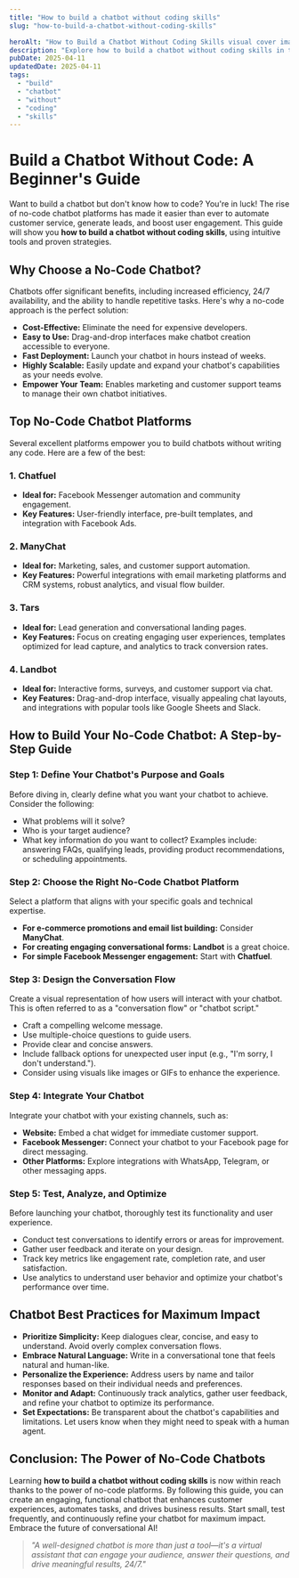 ```yaml
---
title: "How to build a chatbot without coding skills"
slug: "how-to-build-a-chatbot-without-coding-skills"

heroAlt: "How to Build a Chatbot Without Coding Skills visual cover image"
description: "Explore how to build a chatbot without coding skills in this detailed guide, offering insights, strategies, and practical tips to enhance your understanding and application of the topic."
pubDate: 2025-04-11
updatedDate: 2025-04-11
tags:
  - "build"
  - "chatbot"
  - "without"
  - "coding"
  - "skills"
---
```


# Build a Chatbot Without Code: A Beginner's Guide

Want to build a chatbot but don't know how to code? You're in luck! The rise of no-code chatbot platforms has made it easier than ever to automate customer service, generate leads, and boost user engagement. This guide will show you **how to build a chatbot without coding skills**, using intuitive tools and proven strategies.

## Why Choose a No-Code Chatbot?

Chatbots offer significant benefits, including increased efficiency, 24/7 availability, and the ability to handle repetitive tasks. Here's why a no-code approach is the perfect solution:

- **Cost-Effective:** Eliminate the need for expensive developers.
- **Easy to Use:** Drag-and-drop interfaces make chatbot creation accessible to everyone.
- **Fast Deployment:** Launch your chatbot in hours instead of weeks.
- **Highly Scalable:** Easily update and expand your chatbot's capabilities as your needs evolve.
- **Empower Your Team:** Enables marketing and customer support teams to manage their own chatbot initiatives.

## Top No-Code Chatbot Platforms

Several excellent platforms empower you to build chatbots without writing any code. Here are a few of the best:

### 1. Chatfuel

- **Ideal for:** Facebook Messenger automation and community engagement.
- **Key Features:** User-friendly interface, pre-built templates, and integration with Facebook Ads.

### 2. ManyChat

- **Ideal for:** Marketing, sales, and customer support automation.
- **Key Features:** Powerful integrations with email marketing platforms and CRM systems, robust analytics, and visual flow builder.

### 3. Tars

- **Ideal for:** Lead generation and conversational landing pages.
- **Key Features:** Focus on creating engaging user experiences, templates optimized for lead capture, and analytics to track conversion rates.

### 4. Landbot

- **Ideal for:** Interactive forms, surveys, and customer support via chat.
- **Key Features:** Drag-and-drop interface, visually appealing chat layouts, and integrations with popular tools like Google Sheets and Slack.

## How to Build Your No-Code Chatbot: A Step-by-Step Guide

### Step 1: Define Your Chatbot's Purpose and Goals

Before diving in, clearly define what you want your chatbot to achieve. Consider the following:

- What problems will it solve?
- Who is your target audience?
- What key information do you want to collect? Examples include: answering FAQs, qualifying leads, providing product recommendations, or scheduling appointments.

### Step 2: Choose the Right No-Code Chatbot Platform

Select a platform that aligns with your specific goals and technical expertise.

- **For e-commerce promotions and email list building:** Consider **ManyChat**.
- **For creating engaging conversational forms:** **Landbot** is a great choice.
- **For simple Facebook Messenger engagement:** Start with **Chatfuel**.

### Step 3: Design the Conversation Flow

Create a visual representation of how users will interact with your chatbot. This is often referred to as a "conversation flow" or "chatbot script."

- Craft a compelling welcome message.
- Use multiple-choice questions to guide users.
- Provide clear and concise answers.
- Include fallback options for unexpected user input (e.g., "I'm sorry, I don't understand.").
- Consider using visuals like images or GIFs to enhance the experience.

### Step 4: Integrate Your Chatbot

Integrate your chatbot with your existing channels, such as:

- **Website:** Embed a chat widget for immediate customer support.
- **Facebook Messenger:** Connect your chatbot to your Facebook page for direct messaging.
- **Other Platforms:** Explore integrations with WhatsApp, Telegram, or other messaging apps.

### Step 5: Test, Analyze, and Optimize

Before launching your chatbot, thoroughly test its functionality and user experience.

- Conduct test conversations to identify errors or areas for improvement.
- Gather user feedback and iterate on your design.
- Track key metrics like engagement rate, completion rate, and user satisfaction.
- Use analytics to understand user behavior and optimize your chatbot's performance over time.

## Chatbot Best Practices for Maximum Impact

- **Prioritize Simplicity:** Keep dialogues clear, concise, and easy to understand. Avoid overly complex conversation flows.
- **Embrace Natural Language:** Write in a conversational tone that feels natural and human-like.
- **Personalize the Experience:** Address users by name and tailor responses based on their individual needs and preferences.
- **Monitor and Adapt:** Continuously track analytics, gather user feedback, and refine your chatbot to optimize its performance.
- **Set Expectations:** Be transparent about the chatbot's capabilities and limitations. Let users know when they might need to speak with a human agent.

## Conclusion: The Power of No-Code Chatbots

Learning **how to build a chatbot without coding skills** is now within reach thanks to the power of no-code platforms. By following this guide, you can create an engaging, functional chatbot that enhances customer experiences, automates tasks, and drives business results. Start small, test frequently, and continuously refine your chatbot for maximum impact. Embrace the future of conversational AI!

> _"A well-designed chatbot is more than just a tool—it's a virtual assistant that can engage your audience, answer their questions, and drive meaningful results, 24/7."_
